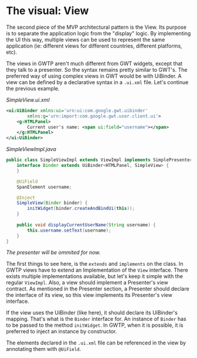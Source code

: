 # The visual: View

The second piece of the MVP architectural pattern is the View. Its purpose is to separate the application logic from the "display" logic. By implementing the UI this way, multiple views can be used to represent the same application (ie: different views for different countries, different platforms, etc). 

The views in GWTP aren't much different from GWT widgets, except that they talk to a presenter. So the syntax remains pretty similar to GWT's. The preferred way of using complex views in GWT would be with UiBinder. A view can be defined by a declarative syntax in a `.ui.xml` file. Let's continue the previous example.

_SimpleView.ui.xml_

```xml
<ui:UiBinder xmlns:ui='urn:ui:com.google.gwt.uibinder'
        xmlns:g='urn:import:com.google.gwt.user.client.ui'>
    <g:HTMLPanel>
        Current user's name: <span ui:field="username"></span>
    </g:HTMLPanel>
</ui:UiBinder>
```


_SimpleViewImpl.java_
```java
public class SimpleViewImpl extends ViewImpl implements SimplePresenter.MyView {
    interface Binder extends UiBinder<HTMLPanel, SimpleView> {
    }

    @UiField
    SpanElement username;

    @Inject
    SimpleView(Binder binder) {
        initWidget(binder.createAndBindUi(this));
    }
    
    public void displayCurrentUserName(String username) {
        this.username.setText(username);
    }
}
```

_The presenter will be ommited for now._

The first things to see here, is the `extends` and `implements` on the class. In GWTP views have to extend an Implementation of the `View` interface. There exists multiple implementations available, but let's keep it simple with the regular `ViewImpl`. Also, a view should implement a Presenter's view contract. As mentioned in the Presenter section, a Presenter should declare the interface of its view, so this view implements its Presenter's view interface.

If the view uses the UiBinder (like here), it should declare its UiBinder's mapping. That's what is the `Binder` interface for. An instance of `Binder` has to be passed to the method `initWidget`. In GWTP, when it is possible, it is preferred to inject an instance by constructor.

The elements declared in the `.ui.xml` file can be referenced in the view by annotating them with `@UiField`. 

